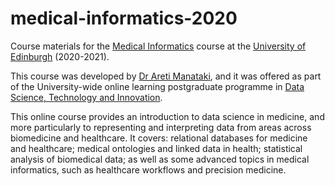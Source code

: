 # medical-informatics-2020
Course materials for the [Medical Informatics](https://github.com/amanatak/medical-informatics-2020/) course at the [University of Edinburgh](https://www.ed.ac.uk/) (2020-2021).

This course was developed by [Dr Areti Manataki](http://homepages.ed.ac.uk/amanatak/), and it was offered as part of the University-wide online learning postgraduate programme in [Data Science, Technology and Innovation](https://www.ed.ac.uk/bayes/about-us/education/data-science-technology-and-innovation).

This online course provides an introduction to data science in medicine, and more particularly to representing and interpreting data from areas across biomedicine and healthcare. It covers: relational databases for medicine and healthcare; medical ontologies and linked data in health; statistical analysis of biomedical data; as well as some advanced topics in medical informatics, such as healthcare workflows and precision medicine.
